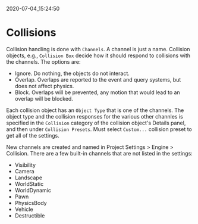 2020-07-04_15:24:50

# Collisions

Collision handling is done with `Channels`.
A channel is just a name.
Collision objects, e.g., `Collision Box` decide how it should respond to collisions with the channels.
The options are:

- Ignore. Do nothing, the objects do not interact.
- Overlap. Overlaps are reported to the event and query systems, but does not affect physics.
- Block. Overlaps will be prevented, any motion that would lead to an overlap will be blocked.

Each collision object has an `Object Type` that is one of the channels.
The object type and the collision responses for the various other channles is specified in the `Collision` category of the collision object's Details panel, and then under `Collision Presets`. Must select `Custom...` collision preset to get all of the settings.

New channels are created and named in Project Settings > Engine > Collision.
There are a few built-in channels that are not listed in the settings:

- Visibility
- Camera
- Landscape
- WorldStatic
- WorldDynamic
- Pawn
- PhysicsBody
- Vehicle
- Destructible

